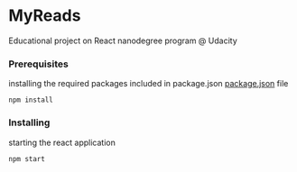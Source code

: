 # MyReads

Educational project on React nanodegree program @ Udacity

### Prerequisites
installing the required packages included in package.json [package.json](package.json) file
```
npm install
```
### Installing

starting the react application

```
npm start
```
